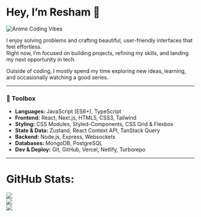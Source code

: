 # Hey, I’m Resham 🌙

![Anime Coding Vibes](https://i.pinimg.com/originals/a4/04/a4/a404a481f48045b1a24cdbba5cc8d350.gif)

I enjoy solving problems and crafting beautiful, user-friendly interfaces that feel effortless.  
Right now, I’m focused on building projects, refining my skills, and landing my next opportunity in tech.  

Outside of coding, I mostly spend my time exploring new ideas, learning, and occasionally watching a good series.  


---

### 🧰 Toolbox
- **Languages:** JavaScript (ES6+), TypeScript
- **Frontend:** React, Next.js, HTML5, CSS3, Tailwind
- **Styling:** CSS Modules, Styled-Components, CSS Grid & Flexbox
- **State & Data:** Zustand, React Context API, TanStack Query
- **Backend:** Node.js, Express, Websockets
- **Databases:** MongoDB, PostgreSQL
- **Dev & Deploy:** Git, GitHub, Vercel, Netlify, Turborepo


---

# GitHub Stats:
![](https://github-readme-stats.vercel.app/api?username=Resham8&theme=tokyonight&hide_border=true&include_all_commits=false&count_private=true)<br/>
![](https://nirzak-streak-stats.vercel.app/?user=Resham8&theme=tokyonight&hide_border=true)<br/>
![](https://github-readme-stats.vercel.app/api/top-langs/?username=Resham8&theme=tokyonight&hide_border=true&include_all_commits=false&count_private=true&layout=compact)
